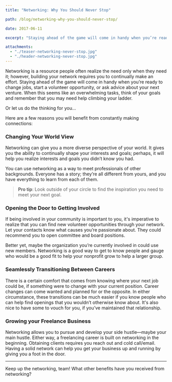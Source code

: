 ```yaml
---
title: "Networking: Why You Should Never Stop"

path: /blog/networking-why-you-should-never-stop/

date: 2017-06-11

excerpt: "Staying ahead of the game will come in handy when you’re ready to change jobs, start a volunteer opportunity, or ask advice about your next venture. When this seems like an overwhelming tasks, think of your goals and remember that you may need help climbing your ladder."

attachments:
  - "./teaser-networking-never-stop.jpg"
  - "./header-networking-never-stop.jpg"
---
```


Networking is a resource people often realize the need only when they need it; however, building your network requires you to continually make an effort. Staying ahead of the game will come in handy when you’re ready to change jobs, start a volunteer opportunity, or ask advice about your next venture. When this seems like an overwhelming tasks, think of your goals and remember that you may need help climbing your ladder.  
 
Or let us do the thinking for you… 
 
Here are a few reasons you will benefit from constantly making connections: 

### Changing Your World View

Networking can give you a more diverse perspective of your world. It gives you the ability to continually shape your interests and goals; perhaps, it will help you realize interests and goals you didn’t know you had. 
 
You can use networking as a way to meet professionals of other backgrounds. Everyone has a story; they’re all different from yours, and you have everything to learn from each of them. 

>**Pro tip**: Look outside of your circle to find the inspiration you need to meet your next goal.

### Opening the Door to Getting Involved

If being involved in your community is important to you, it's imperative to realize that you can find new volunteer opportunities through your network. Let your contacts know what causes you’re passionate about. They could recommend you to open committee and board positions. 
 
Better yet, maybe the organization you’re currently involved in could use new members. Networking is a good way to get to know people and gauge who would be a good fit to help your nonprofit grow to help a larger group.

### Seamlessly Transitioning Between Careers

There is a certain comfort that comes from knowing where your next job could be, if something were to change with your current position. Career changes can come wanted and planned for or the opposite. In either circumstance, these transitions can be much easier if you know people who can help find openings that you wouldn’t otherwise know about. It's also nice to have some to vouch for you, if you’ve maintained that relationship.

### Growing your Freelance Business

Networking allows you to pursue and develop your side hustle—maybe your main hustle. Either way, a freelancing career is built on networking in the beginning. Obtaining clients requires you reach out and cold call/email. Having a solid network can help you get your business up and running by giving you a foot in the door.

<hr class="secondary">

Keep up the networking, team! What other benefits have you received from networking?